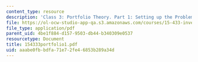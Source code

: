 ```yaml
---
content_type: resource
description: 'Class 3: Portfolio Theory. Part 1: Setting up the Problem'
file: https://ol-ocw-studio-app-qa.s3.amazonaws.com/courses/15-433-investments-spring-2003/aaabe0fbbdfa71e72fe46853b289a34d_154333portfolio1.pdf
file_type: application/pdf
parent_uid: 4be1f884-d157-9503-db44-b340309e0537
resourcetype: Document
title: 154333portfolio1.pdf
uid: aaabe0fb-bdfa-71e7-2fe4-6853b289a34d
---
```

